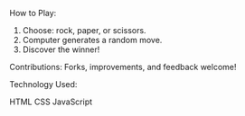 How to Play:

1. Choose: rock, paper, or scissors.
2. Computer generates a random move.
3. Discover the winner!


Contributions:
Forks, improvements, and feedback welcome!

Technology Used:

HTML
CSS
JavaScript
